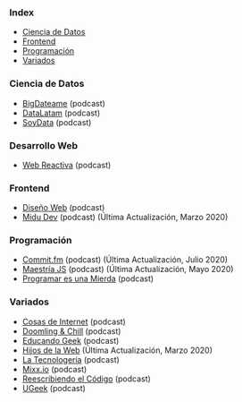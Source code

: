 ### Index

* [Ciencia de Datos](#ciencia-de-datos)
* [Frontend](#frontend)
* [Programación](#programación)
* [Variados](#variados)


### Ciencia de Datos

* [BigDateame](https://bigdateame.com) (podcast)
* [DataLatam](http://www.datalatam.com) (podcast)
* [SoyData](https://us.ivoox.com/es/podcast-soydata-ciencia-datos-a-tu_sq_f1414925_1.html) (podcast)


### Desarrollo Web

* [Web Reactiva](https://www.danielprimo.io/podcast) (podcast)


### Frontend

* [Diseño Web](https://pampua.es/podcast/) (podcast)
* [Midu Dev](https://midu.dev/podcast) (podcast) (Última Actualización, Marzo 2020)

### Programación

* [Commit.fm](https://anchor.fm/khriztianmoreno) (podcast) (Última Actualización, Julio 2020)
* [Maestría JS](https://anchor.fm/maestriajs) (podcast) (Última Actualización, Mayo 2020)
* [Programar es una Mierda](https://www.programaresunamierda.com/) (podcast)


### Variados

* [Cosas de Internet](https://cosasdeinternet.fm/episodios) (podcast)
* [Doomling & Chill](https://podcasts.google.com/feed/aHR0cHM6Ly9hbmNob3IuZm0vcy8zNGM2ZjE5MC9wb2RjYXN0L3Jzcw==) (podcast)
* [Educando Geek](https://educandogeek.github.io/) (podcast)
* [Hijos de la Web](https://www.hijosdelaweb.com/) (Última Actualización, Marzo 2020)
* [La Tecnologería](https://tecnologeria.com/) (podcast)
* [Mixx.io](https://mixx.io/podcasts/) (podcast)
* [Reescribiendo el Código](https://open.spotify.com/show/6efO7Lp5LENT3jqR0sYIG5) (podcast)
* [UGeek](https://ugeek.github.io/) (podcast)


